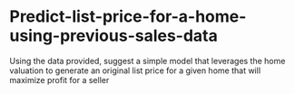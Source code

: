 # Predict-list-price-for-a-home-using-previous-sales-data
Using the data provided, suggest a simple model that leverages the home valuation to generate an original list price for a given home that will maximize profit for a seller
